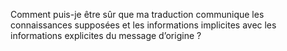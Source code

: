 Comment puis-je être sûr que ma traduction communique les connaissances supposées et les informations implicites avec les informations explicites du message d’origine ?
